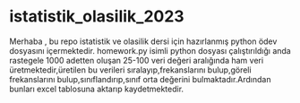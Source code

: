 # istatistik_olasilik_2023
Merhaba , bu repo istatistik ve olasilik dersi için hazırlanmış python ödev dosyasını içermektedir.
homework.py isimli python dosyası çalıştırıldığı anda rastegele 1000 adetten oluşan 25-100 veri değeri aralığında ham veri üretmektedir,üretilen bu verileri sıralayıp,frekanslarını bulup,göreli frekanslarını bulup,sınıflandırıp,sınıf orta değerini bulmaktadır.Ardından bunları excel tablosuna aktarıp kaydetmektedir.
